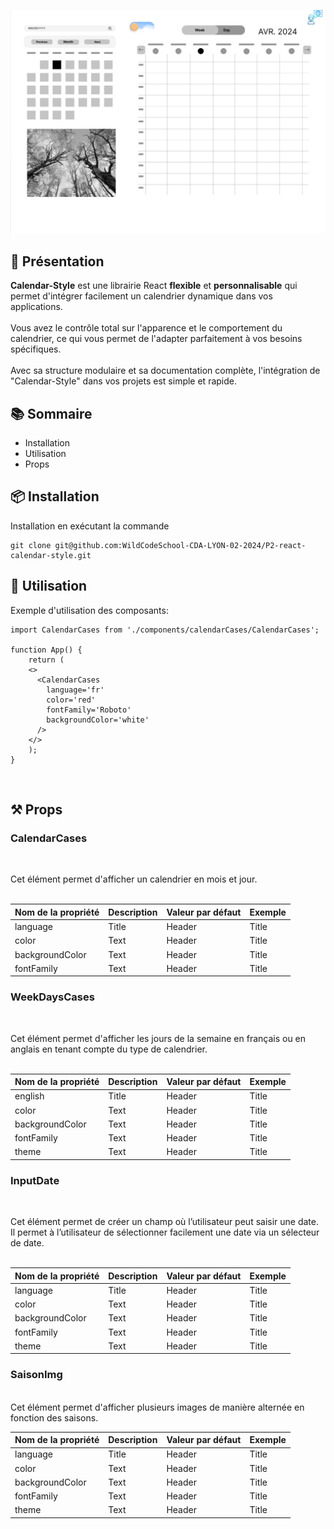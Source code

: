 ![mobile Calendar](./public/img/Calendar.png)

## 📝 Présentation

**Calendar-Style** est une librairie React **flexible** et **personnalisable** qui permet d'intégrer facilement un calendrier dynamique dans vos applications.<br/><br/> Vous avez le contrôle total sur l'apparence et le comportement du calendrier, ce qui vous permet de l'adapter parfaitement à vos besoins spécifiques.<br/><br/> Avec sa structure modulaire et sa documentation complète, l'intégration de "Calendar-Style" dans vos projets est simple et rapide.

## 📚 Sommaire

- Installation
- Utilisation
- Props

## 📦 Installation

Installation en exécutant la commande

```
git clone git@github.com:WildCodeSchool-CDA-LYON-02-2024/P2-react-calendar-style.git
```

## 🚀 Utilisation

Exemple d'utilisation des composants:

```
import CalendarCases from './components/calendarCases/CalendarCases';

function App() {
    return (
    <>
      <CalendarCases
        language='fr'
        color='red'
        fontFamily='Roboto'
        backgroundColor='white'
      />
    </>
    );
}
```

<br/>

## ⚒️ Props

### CalendarCases

<br/>

Cet élément permet d'afficher un calendrier en mois et jour.
<br/><br/>

| Nom de la propriété | Description | Valeur par défaut | Exemple |
| ------------------- | ----------- | ----------------- | ------- |
| language            | Title       | Header            | Title   |
| color               | Text        | Header            | Title   |
| backgroundColor     | Text        | Header            | Title   |
| fontFamily          | Text        | Header            | Title   |

### WeekDaysCases

<br/>

Cet élément permet d'afficher les jours de la semaine en français ou en anglais en tenant compte du type de calendrier.
<br/><br/>

| Nom de la propriété | Description | Valeur par défaut | Exemple |
| ------------------- | ----------- | ----------------- | ------- |
| english             | Title       | Header            | Title   |
| color               | Text        | Header            | Title   |
| backgroundColor     | Text        | Header            | Title   |
| fontFamily          | Text        | Header            | Title   |
| theme               | Text        | Header            | Title   |

### InputDate 
<br/>

Cet élément permet de créer un champ où l’utilisateur peut saisir une date.
<br/>
Il permet à l’utilisateur de sélectionner facilement une date via  un sélecteur de date.
<br/><br/>

| Nom de la propriété | Description | Valeur par défaut | Exemple |
| ------------------- | ----------- | ----------------- | ------- |
| language            | Title       | Header            | Title   |
| color               | Text        | Header            | Title   |
| backgroundColor     | Text        | Header            | Title   |
| fontFamily          | Text        | Header            | Title   |
| theme               | Text        | Header            | Title   |

### SaisonImg
<br/>
Cet élément permet d'afficher plusieurs images de manière alternée en fonction des saisons.

| Nom de la propriété | Description | Valeur par défaut | Exemple |
| ------------------- | ----------- | ----------------- | ------- |
| language            | Title       | Header            | Title   |
| color               | Text        | Header            | Title   |
| backgroundColor     | Text        | Header            | Title   |
| fontFamily          | Text        | Header            | Title   |
| theme               | Text        | Header            | Title   |
